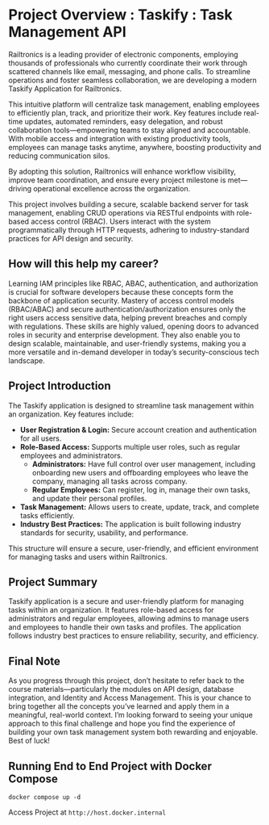 # Project Overview : Taskify : Task Management API
Railtronics is a leading provider of electronic components, employing thousands of professionals who currently coordinate their work through scattered channels like email, messaging, and phone calls. To streamline operations and foster seamless collaboration, we are developing a modern Taskify Application for Railtronics.

This intuitive platform will centralize task management, enabling employees to efficiently plan, track, and prioritize their work. Key features include real-time updates, automated reminders, easy delegation, and robust collaboration tools—empowering teams to stay aligned and accountable. With mobile access and integration with existing productivity tools, employees can manage tasks anytime, anywhere, boosting productivity and reducing communication silos.

By adopting this solution, Railtronics will enhance workflow visibility, improve team coordination, and ensure every project milestone is met—driving operational excellence across the organization.

This project involves building a secure, scalable backend server for task management, enabling CRUD operations via RESTful endpoints with role-based access control (RBAC). Users interact with the system programmatically through HTTP requests, adhering to industry-standard practices for API design and security.

## How will this help my career?
Learning IAM principles like RBAC, ABAC, authentication, and authorization is crucial for software developers because these concepts form the backbone of application security. Mastery of access control models (RBAC/ABAC) and secure authentication/authorization ensures only the right users access sensitive data, helping prevent breaches and comply with regulations. These skills are highly valued, opening doors to advanced roles in security and enterprise development. They also enable you to design scalable, maintainable, and user-friendly systems, making you a more versatile and in-demand developer in today’s security-conscious tech landscape.

## Project Introduction
The Taskify application is designed to streamline task management within an organization. Key features include:

- **User Registration & Login:** Secure account creation and authentication for all users.
- **Role-Based Access:** Supports multiple user roles, such as regular employees and administrators.
    - **Administrators:** Have full control over user management, including onboarding new users and offboarding employees who leave the company, managing all tasks across company.
    - **Regular Employees:** Can register, log in, manage their own tasks, and update their personal profiles.
- **Task Management:** Allows users to create, update, track, and complete tasks efficiently.
- **Industry Best Practices:** The application is built following industry standards for security, usability, and performance.

This structure will ensure a secure, user-friendly, and efficient environment for managing tasks and users within Railtronics.

## Project Summary

Taskify application is a secure and user-friendly platform for managing tasks within an organization. It features role-based access for administrators and regular employees, allowing admins to manage users and employees to handle their own tasks and profiles. The application follows industry best practices to ensure reliability, security, and efficiency.

## Final Note

As you progress through this project, don’t hesitate to refer back to the course materials—particularly the modules on API design, database integration, and Identity and Access Management. This is your chance to bring together all the concepts you’ve learned and apply them in a meaningful, real-world context. I’m looking forward to seeing your unique approach to this final challenge and hope you find the experience of building your own task management system both rewarding and enjoyable. Best of luck!


## Running End to End Project with Docker Compose
```shell
docker compose up -d
```

Access Project at `http://host.docker.internal`


